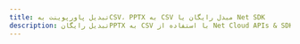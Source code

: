 ---title: تبدیل پاورپوینت بهCSV، PPTX به CSV مبدل رایگان یا Net SDKdescription: تبدیل رایگانPPTX به CSV با استفاده از Net Cloud APIs & SDK. همچنین اسناد Microsoft PowerPoint را در Cloud ایجاد، ویرایش و رندر کنید.---